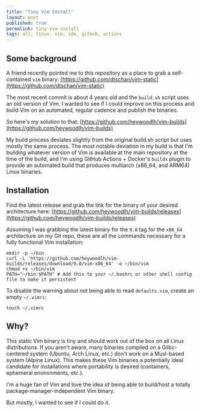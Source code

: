 ```yaml
---
title: "Tiny Vim Install"
layout: post
published: true
permalink: tiny-vim-install
tags: all, linux, vim, ide, github, actions
---
```


## Some background

A friend recently pointed me to this repository as a place to grab a self-contained `vim` binary: [https://github.com/dtschan/vim-static](https://github.com/dtschan/vim-static)

The most recent commit is about 4 years old and the `build.sh` script uses an old version of Vim. I wanted to see if I could improve on this process and build Vim on an automated, regular cadence and publish the binaries.

So here's my solution to that: [https://github.com/heywoodlh/vim-builds](https://github.com/heywoodlh/vim-builds)

My build process deviates slightly from the original build.sh script but uses mostly the same process. The most notable deviation in my build is that I'm building whatever version of Vim is available at the main repository at the time of the build, and I'm using GitHub Actions + Docker's `buildx` plugin to provide an automated build that produces multiarch (x86_64, and ARM64) Linux binaries.

## Installation

Find the latest release and grab the link for the binary of your desired architecture here: [https://github.com/heywoodlh/vim-builds/releases](https://github.com/heywoodlh/vim-builds/releases)

Assuming I was grabbing the latest binary for the `9.0` tag for the `x86_64` architecture on my Git repo, these are all the commands necessary for a fully functional Vim installation:

```
mkdir -p ~/bin
curl -L 'https://github.com/heywoodlh/vim-builds/releases/download/9.0/vim-x86_64' -o ~/bin/vim
chmod +x ~/bin/vim
PATH="~/bin:$PATH" # Add this to your ~/.bashrc or other shell config file to make it persistent
```

To disable the warning about not being able to read `defaults.vim`, create an empty `~/.vimrc`:

```
touch ~/.vimrc
```

## Why?

This static Vim binary is tiny and should work out of the box on all Linux distributions. If you aren't aware, many binaries compiled on a Glibc-centered system (Ubuntu, Arch Linux, etc.) don't work on a Musl-based system (Alpine Linux). This makes these Vim binaries a potentially ideal candidate for installations where portability is desired (containers, ephemeral environments, etc.).

I'm a huge fan of Vim and love the idea of being able to build/host a totally package-manager-independent Vim binary.

But mostly, I wanted to see if I could do it.
